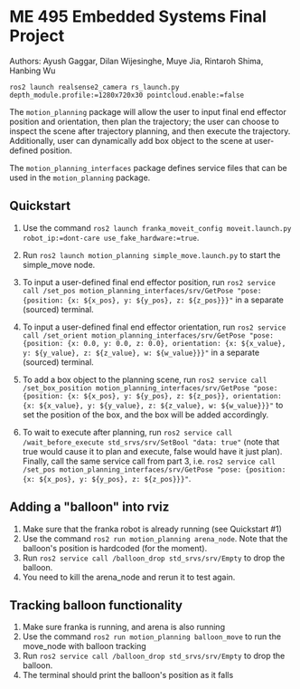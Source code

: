 # ME 495 Embedded Systems Final Project
Authors: Ayush Gaggar, Dilan Wijesinghe, Muye Jia, Rintaroh Shima, Hanbing Wu

`ros2 launch realsense2_camera rs_launch.py depth_module.profile:=1280x720x30 pointcloud.enable:=false`


The `motion_planning` package will allow the user to input final end effector position and orientation,
then plan the trajectory; the user can choose to inspect the scene after trajectory planning, and then
execute the trajectory. Additionally, user can dynamically add box object to the scene at user-defined position.

The `motion_planning_interfaces` package defines service files that can be used in the `motion_planning` package.

## Quickstart
1. Use the command `ros2 launch franka_moveit_config moveit.launch.py robot_ip:=dont-care use_fake_hardware:=true`.

2. Run `ros2 launch motion_planning simple_move.launch.py` to start the simple_move node.

3. To input a user-defined final end effector position, run `ros2 service call /set_pos motion_planning_interfaces/srv/GetPose "pose: {position: {x: ${x_pos}, y: ${y_pos}, z: ${z_pos}}}"` in a separate (sourced) terminal.

4. To input a user-defined final end effector orientation, run `ros2 service call /set_orient motion_planning_interfaces/srv/GetPose "pose: {position: {x: 0.0, y: 0.0, z: 0.0}, orientation: {x: ${x_value}, y: ${y_value}, z: ${z_value}, w: ${w_value}}}"` in a separate (sourced) terminal.

5. To add a box object to the planning scene, run `ros2 service call /set_box_position motion_planning_interfaces/srv/GetPose "pose: {position: {x: ${x_pos}, y: ${y_pos}, z: ${z_pos}}, orientation: {x: ${x_value}, y: ${y_value}, z: ${z_value}, w: ${w_value}}}"` to set the position of the box, and the box will be added accordingly.

6. To wait to execute after planning, run `ros2 service call /wait_before_execute std_srvs/srv/SetBool "data: true"` (note that true would cause it to plan and execute, false would have it just plan). Finally, call the same service call from part 3, i.e. `ros2 service call /set_pos motion_planning_interfaces/srv/GetPose "pose: {position: {x: ${x_pos}, y: ${y_pos}, z: ${z_pos}}}"`.


## Adding a "balloon" into rviz
1. Make sure that the franka robot is already running (see Quickstart #1) 
2. Use the command `ros2 run motion_planning arena_node`. Note that the balloon's position is hardcoded (for the moment).
3. Run `ros2 service call /balloon_drop std_srvs/srv/Empty` to drop the balloon.
4. You need to kill the arena_node and rerun it to test again.

## Tracking balloon functionality
1. Make sure franka is running, and arena is also running
2. Use the command `ros2 run motion_planning balloon_move` to run the move_node with balloon tracking
3. Run `ros2 service call /balloon_drop std_srvs/srv/Empty` to drop the balloon.
4. The terminal should print the balloon's position as it falls